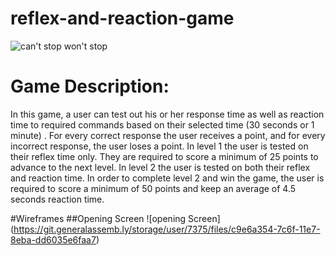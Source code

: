 # reflex-and-reaction-game

![can't stop won't stop](https://media.giphy.com/media/JIX9t2j0ZTN9S/giphy.gif)

# Game Description: 
In this game, a user can test out his or her response time as well as reaction time to required commands based on their selected time (30 seconds or 1 minute) . For every correct response the user receives a point, and for every incorrect response, the user loses a point. In level 1 the user is tested on their reflex time only. They are required to score a minimum of 25 points to advance to the next level. In level 2 the user is tested on both their reflex and reaction time. In order to complete level 2 and win the game, the user is required to score a minimum of 50 points and keep an average of 4.5 seconds reaction time.

#Wireframes
##Opening Screen
![opening Screen]
(https://git.generalassemb.ly/storage/user/7375/files/c9e6a354-7c6f-11e7-8eba-dd6035e6faa7)

